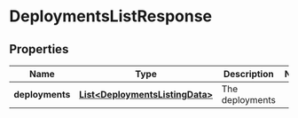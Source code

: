 # DeploymentsListResponse

## Properties
Name | Type | Description | Notes
------------ | ------------- | ------------- | -------------
**deployments** | [**List&lt;DeploymentsListingData&gt;**](DeploymentsListingData.md) | The deployments | 
